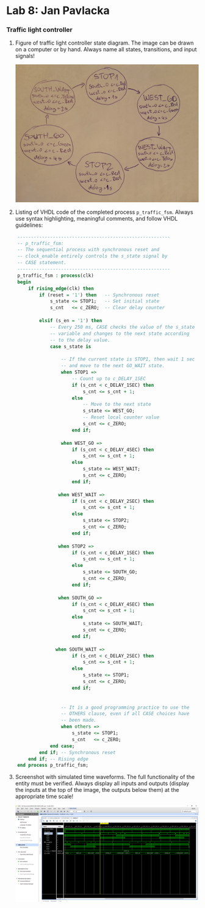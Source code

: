 # Lab 8: Jan Pavlacka

### Traffic light controller

1. Figure of traffic light controller state diagram. The image can be drawn on a computer or by hand. Always name all states, transitions, and input signals!

   ![your figure](images/diagram.png)

2. Listing of VHDL code of the completed process `p_traffic_fsm`. Always use syntax highlighting, meaningful comments, and follow VHDL guidelines:

```vhdl
    --------------------------------------------------------
    -- p_traffic_fsm:
    -- The sequential process with synchronous reset and 
    -- clock_enable entirely controls the s_state signal by 
    -- CASE statement.
    --------------------------------------------------------
    p_traffic_fsm : process(clk)
    begin
        if rising_edge(clk) then
            if (reset = '1') then   -- Synchronous reset
                s_state <= STOP1;   -- Set initial state
                s_cnt   <= c_ZERO;  -- Clear delay counter

            elsif (s_en = '1') then
                -- Every 250 ms, CASE checks the value of the s_state 
                -- variable and changes to the next state according 
                -- to the delay value.
                case s_state is

                    -- If the current state is STOP1, then wait 1 sec
                    -- and move to the next GO_WAIT state.
                    when STOP1 =>
                        -- Count up to c_DELAY_1SEC
                        if (s_cnt < c_DELAY_1SEC) then
                            s_cnt <= s_cnt + 1;
                        else
                            -- Move to the next state
                            s_state <= WEST_GO;
                            -- Reset local counter value
                            s_cnt <= c_ZERO;
                        end if;
                        
                    when WEST_GO =>
                        if (s_cnt < c_DELAY_4SEC) then
                            s_cnt <= s_cnt + 1;
                        else                         
                            s_state <= WEST_WAIT;
                            s_cnt <= c_ZERO;
                        end if;
                        
                   when WEST_WAIT =>
                        if (s_cnt < c_DELAY_2SEC) then
                            s_cnt <= s_cnt + 1;
                        else                         
                            s_state <= STOP2;
                            s_cnt <= c_ZERO;
                        end if;
                        
                   when STOP2 =>
                        if (s_cnt < c_DELAY_1SEC) then
                            s_cnt <= s_cnt + 1;
                        else                         
                            s_state <= SOUTH_GO;
                            s_cnt <= c_ZERO;
                        end if;
                        
                   when SOUTH_GO =>
                        if (s_cnt < c_DELAY_4SEC) then
                            s_cnt <= s_cnt + 1;
                        else                         
                            s_state <= SOUTH_WAIT;
                            s_cnt <= c_ZERO;
                        end if;
                        
                  when SOUTH_WAIT =>
                        if (s_cnt < c_DELAY_2SEC) then
                            s_cnt <= s_cnt + 1;
                        else                         
                            s_state <= STOP1;
                            s_cnt <= c_ZERO;
                        end if;


                    -- It is a good programming practice to use the 
                    -- OTHERS clause, even if all CASE choices have 
                    -- been made.
                    when others =>
                        s_state <= STOP1;
                        s_cnt   <= c_ZERO;
                end case;
            end if; -- Synchronous reset
        end if; -- Rising edge
    end process p_traffic_fsm;
```

3. Screenshot with simulated time waveforms. The full functionality of the entity must be verified. Always display all inputs and outputs (display the inputs at the top of the image, the outputs below them) at the appropriate time scale!

   ![your figure](images/waveforms.png)
